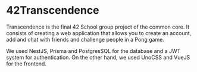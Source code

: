 # 42Transcendence

Transcendence is the final 42 School group project of the common core.
It consists of creating a web application that allows you to create an account, add and chat with friends and challenge people in a Pong game.

We used NestJS, Prisma and PostgresSQL for the database and a JWT system for authentication.
On the other hand, we used UnoCSS and VueJS for the frontend.
